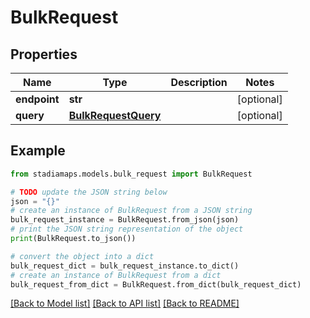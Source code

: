 # BulkRequest


## Properties

Name | Type | Description | Notes
------------ | ------------- | ------------- | -------------
**endpoint** | **str** |  | [optional] 
**query** | [**BulkRequestQuery**](BulkRequestQuery.md) |  | [optional] 

## Example

```python
from stadiamaps.models.bulk_request import BulkRequest

# TODO update the JSON string below
json = "{}"
# create an instance of BulkRequest from a JSON string
bulk_request_instance = BulkRequest.from_json(json)
# print the JSON string representation of the object
print(BulkRequest.to_json())

# convert the object into a dict
bulk_request_dict = bulk_request_instance.to_dict()
# create an instance of BulkRequest from a dict
bulk_request_from_dict = BulkRequest.from_dict(bulk_request_dict)
```
[[Back to Model list]](../README.md#documentation-for-models) [[Back to API list]](../README.md#documentation-for-api-endpoints) [[Back to README]](../README.md)


